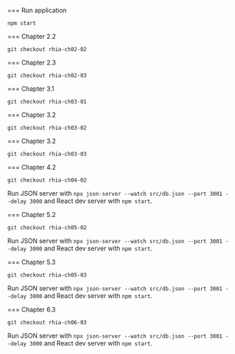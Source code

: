 === Run application

```
npm start
```

=== Chapter 2.2

```
git checkout rhia-ch02-02
```

=== Chapter 2.3

```
git checkout rhia-ch02-03
```

=== Chapter 3.1

```
git checkout rhia-ch03-01
```

=== Chapter 3.2

```
git checkout rhia-ch03-02
```

=== Chapter 3.2

```
git checkout rhia-ch03-03
```

=== Chapter 4.2

```
git checkout rhia-ch04-02
```

Run JSON server with `npx json-server --watch src/db.json --port 3001 --delay 3000` and React dev server 
with `npm start`.


=== Chapter 5.2

```
git checkout rhia-ch05-02
```

Run JSON server with `npx json-server --watch src/db.json --port 3001 --delay 3000` and React dev server
with `npm start`.


=== Chapter 5.3

```
git checkout rhia-ch05-03
```

Run JSON server with `npx json-server --watch src/db.json --port 3001 --delay 3000` and React dev server
with `npm start`.

=== Chapter 6.3

```
git checkout rhia-ch06-03
```

Run JSON server with `npx json-server --watch src/db.json --port 3001 --delay 3000` and React dev server
with `npm start`.


